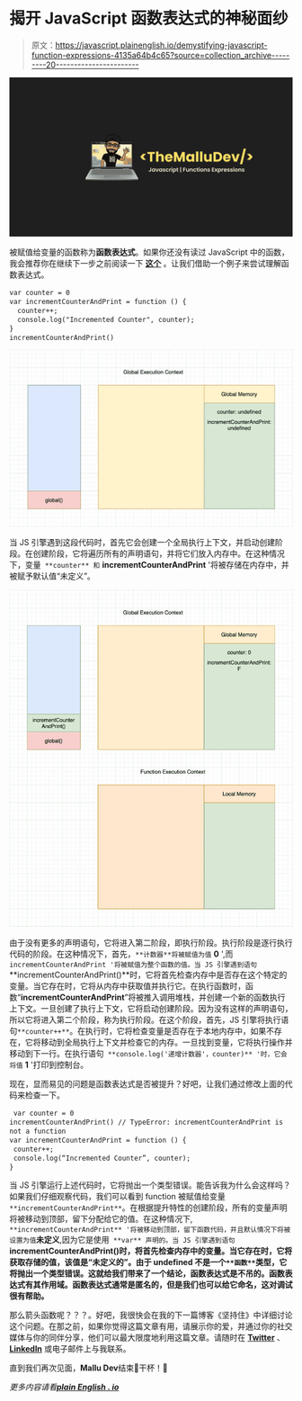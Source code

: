 # 揭开 JavaScript 函数表达式的神秘面纱

> 原文：<https://javascript.plainenglish.io/demystifying-javascript-function-expressions-4135a64b4c65?source=collection_archive---------20----------------------->

![](img/5ac232a70a42a14003cb52aaefdcafbf.png)

被赋值给变量的函数称为**函数表达式**。如果你还没有读过 JavaScript 中的函数，我会推荐你在继续下一步之前阅读一下 [**这个**](https://themallu.dev/demystifying-functions-in-js) 。让我们借助一个例子来尝试理解函数表达式。

```
var counter = 0
var incrementCounterAndPrint = function () {
  counter++;
  console.log("Incremented Counter", counter);
}
incrementCounterAndPrint()
```

![](img/f634598552b2ddbbc7fa2bc35ab42d50.png)

当 JS 引擎遇到这段代码时，首先它会创建一个全局执行上下文，并启动创建阶段。在创建阶段，它将遍历所有的声明语句，并将它们放入内存中。在这种情况下，变量` **counter** 和` **incrementCounterAndPrint** '将被存储在内存中，并被赋予默认值“未定义”。

![](img/75e227daead8208f8f920f48bfa8f53a.png)

由于没有更多的声明语句，它将进入第二阶段，即执行阶段。执行阶段是逐行执行代码的阶段。在这种情况下，首先，`**计数器**将被赋值为值` **0** ',而` incrementCounterAndPrint '将被赋值为整个函数的值。当 JS 引擎遇到语句`**incrementCounterAndPrint()**时，它将首先检查内存中是否存在这个特定的变量。当它存在时，它将从内存中获取值并执行它。在执行函数时，函数“**incrementCounterAndPrint**”将被推入调用堆栈，并创建一个新的函数执行上下文。一旦创建了执行上下文，它将启动创建阶段。因为没有这样的声明语句，所以它将进入第二个阶段，称为执行阶段。在这个阶段，首先，JS 引擎将执行语句` **counter++** `。在执行时，它将检查变量是否存在于本地内存中，如果不存在，它将移动到全局执行上下文并检查它的内存。一旦找到变量，它将执行操作并移动到下一行。在执行语句` **console.log('递增计数器'，counter)** '时，它会将值` **1** '打印到控制台。

现在，显而易见的问题是函数表达式是否被提升？好吧，让我们通过修改上面的代码来检查一下。

```
 var counter = 0
incrementCounterAndPrint() // TypeError: incrementCounterAndPrint is not a function
var incrementCounterAndPrint = function () {
 counter++;
 console.log(“Incremented Counter”, counter);
}
```

当 JS 引擎运行上述代码时，它将抛出一个类型错误。能告诉我为什么会这样吗？如果我们仔细观察代码，我们可以看到 function 被赋值给变量` **incrementCounterAndPrint** `。在根据提升特性的创建阶段，所有的变量声明将被移动到顶部，留下分配给它的值。在这种情况下,` **incrementCounterAndPrint** '将被移动到顶部，留下函数代码，并且默认情况下将被设置为值`**未定义**,因为它是使用` **var** 声明的。当 JS 引擎遇到语句`**incrementCounterAndPrint()**时，将首先检查内存中的变量。当它存在时，它将获取存储的值，该值是“未定义的**”。由于 undefined 不是一个`**函数**`类型，它将抛出一个类型错误。这就给我们带来了一个结论，函数表达式是不吊的。函数表达式有其作用域。函数表达式通常是匿名的，但是我们也可以给它命名，这对调试很有帮助。**

那么箭头函数呢？？？。好吧，我很快会在我的下一篇博客《坚持住》中详细讨论这个问题。在那之前，如果你觉得这篇文章有用，请展示你的爱，并通过你的社交媒体与你的同伴分享，他们可以最大限度地利用这篇文章。请随时在 [**Twitter**](https://twitter.com/ajojm) 、 [**LinkedIn**](https://www.linkedin.com/in/ajojohn/) 或电子邮件上与我联系。

直到我们再次见面，**Mallu Dev**结束👋干杯！🥂

*更多内容请看*[***plain English . io***](http://plainenglish.io/)